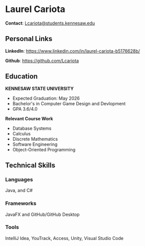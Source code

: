 # Laurel Cariota
**Contact**: Lcariota@students.kennesaw.edu

## Personal Links
**LinkedIn**: https://www.linkedin.com/in/laurel-cariota-b5176628b/ 

**Github**: https://github.com/Lcariota

## Education
**KENNESAW STATE UNIVERSITY**
+ Expected Graduation: May 2026
+ Bachelor's in Computer Game Design and Devlopment
+ GPA 3.6/4.0

**Relevant Course Work**
+ Database Systems
+ Calculus
+ Discrete Mathematics
+ Software Engineering
+ Object-Oriented Programming

## Technical Skills
### Languages
Java, and C#

### Frameworks
JavaFX and GitHub/GitHub Desktop

### Tools
IntelliJ Idea, YouTrack, Access, Unity, Visual Studio Code

